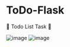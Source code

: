 # ToDo-Flask
🎴 Todo List Task 🎴


![image](https://github.com/Ayon-SSP/ToDo-Flask/assets/80549753/d8f33eda-a52b-439d-a189-a3afb9ea5b85)
![image](https://github.com/Ayon-SSP/ToDo-Flask/assets/80549753/962d5939-166f-44d1-b75f-1ca2b7b0ca81)
